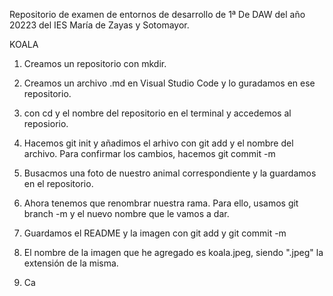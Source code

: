 Repositorio de examen de entornos de desarrollo de 1ª De DAW del año 20223 del IES María de Zayas y Sotomayor.

KOALA
1. Creamos un repositorio con mkdir.
2. Creamos un archivo .md en Visual Studio Code y lo guradamos en ese repositorio.
3. con cd y el nombre del repositorio en el terminal y accedemos al reposiorio. 
4. Hacemos git init y añadimos el arhivo con git add y el nombre del archivo. Para confirmar los cambios, hacemos git commit -m
5. Busacmos una foto de nuestro animal correspondiente y la guardamos en el repositorio.
6. Ahora tenemos que renombrar nuestra rama. Para ello, usamos git branch -m y el nuevo nombre que le vamos a dar. 

7. Guardamos el README y la imagen con git add y git commit -m
8. El nombre de la imagen que he agregado es koala.jpeg, siendo ".jpeg" la extensión de la misma. 
9. Ca

